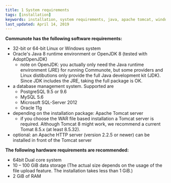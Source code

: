 ```yaml
---
title: 1 System requirements
tags: [installation]
keywords: installation, system requirements, java, apache tomcat, windows or linux, database
last_updated: April 14, 2019
---
```


**Communote has the following software requirements:**

* 32-bit or 64-bit Linux or Windows system
* Oracle's Java 8 runtime environment or OpenJDK 8 (tested with AdoptOpenJDK)
  * note on OpenJDK: you actually only need the Java runtime environment (JRE) for running Communote, but some providers and Linux distibutions only provide the full Java development kit (JDK). Since JDK includes the JRE, taking the full package is OK.
* a database management system. Supported are
  * PostgreSQL 9.5 or 9.6
  * MySQL 5.6
  * Microsoft SQL-Server 2012
  * Oracle 11g
* depending on the installation package: Apache Tomcat server
  * if you choose the WAR file based installation a Tomcat server is required. Although Tomcat 8 might work, we recommend a current Tomat 8.5.x (at least 8.5.32).
* optional: an Apache HTTP server (version 2.2.5 or newer) can be installed in front of the Tomcat server

**The following hardware requirements are recommended:**

* 64bit Dual core system
* 10 – 100 GiB data storage (The actual size depends on the usage of the file upload feature. The installation takes less than 1 GiB.)
* 2 GiB of RAM
